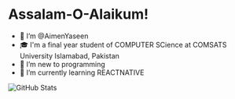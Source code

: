 # Assalam-O-Alaikum!
- 👋 I’m @AimenYaseen
- 🎓 I'm a final year student of COMPUTER SCience at COMSATS University Islamabad, Pakistan
- 👀 I’m new to programming
- 🤞 I’m currently learning REACTNATIVE

<!---
AimenYaseen/AimenYaseen is a ✨ special ✨ repository because its `README.md` (this file) appears on your GitHub profile.
You can click the Preview link to take a look at your changes.
--->


![GitHub Stats](https://github-readme-stats.vercel.app/api?username=AimenYaseen&theme=dark)
